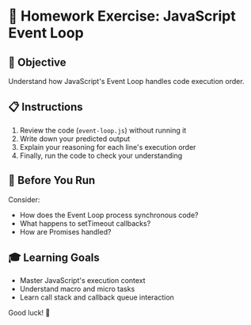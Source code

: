 # 📝 Homework Exercise: JavaScript Event Loop

## 🎯 Objective
Understand how JavaScript's Event Loop handles code execution order.

## 📋 Instructions
1. Review the code (`event-loop.js`) without running it
2. Write down your predicted output
3. Explain your reasoning for each line's execution order
4. Finally, run the code to check your understanding

## 🤔 Before You Run
Consider:
- How does the Event Loop process synchronous code?
- What happens to setTimeout callbacks?
- How are Promises handled?

## 🎓 Learning Goals
- Master JavaScript's execution context
- Understand macro and micro tasks
- Learn call stack and callback queue interaction

Good luck! 🚀
